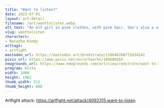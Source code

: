 ```yaml
---
title: "Want to listen?"
date: 2023-07-01
layout: art-detail
filename: /art/wanttolisten.webp
alt_text: "An elf girl in pink clothes, with pink hair. She's also a vampire, so she's bearing her teeth. She is holding her phone in one hand, and motioning for you to receive the other end of her in-ear headphones."
slug: wanttolisten
characters:
- Natasha Kandy
arttags:
- artfight
mastodon_url: https://mastodon.art/@redstrate/110646280771834242
pixiv_url: https://www.pixiv.net/en/artworks/109600265
newgrounds_url: https://www.newgrounds.com/art/view/redstrate/want-to-listen
program: Krita
width: 1460
height: 1962
thumb_width: 512
thumb_height: 688
---
```

Artfight attack: https://artfight.net/attack/4092315.want-to-listen
